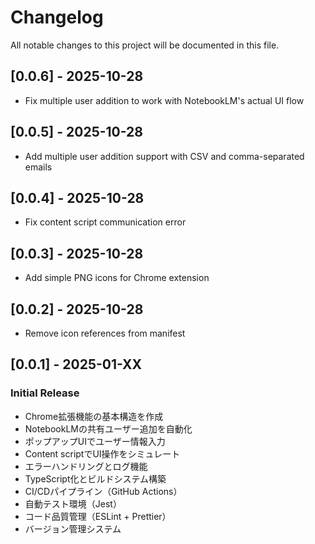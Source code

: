 # Changelog

All notable changes to this project will be documented in this file.

## [0.0.6] - 2025-10-28

- Fix multiple user addition to work with NotebookLM's actual UI flow

## [0.0.5] - 2025-10-28

- Add multiple user addition support with CSV and comma-separated emails

## [0.0.4] - 2025-10-28

- Fix content script communication error

## [0.0.3] - 2025-10-28

- Add simple PNG icons for Chrome extension

## [0.0.2] - 2025-10-28

- Remove icon references from manifest

## [0.0.1] - 2025-01-XX

### Initial Release
- Chrome拡張機能の基本構造を作成
- NotebookLMの共有ユーザー追加を自動化
- ポップアップUIでユーザー情報入力
- Content scriptでUI操作をシミュレート
- エラーハンドリングとログ機能
- TypeScript化とビルドシステム構築
- CI/CDパイプライン（GitHub Actions）
- 自動テスト環境（Jest）
- コード品質管理（ESLint + Prettier）
- バージョン管理システム
